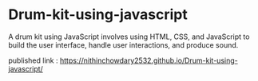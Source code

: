 # Drum-kit-using-javascript
A drum kit using JavaScript involves using HTML, CSS, and JavaScript to build the user interface, handle user interactions, and produce sound.

published link : https://nithinchowdary2532.github.io/Drum-kit-using-javascript/
